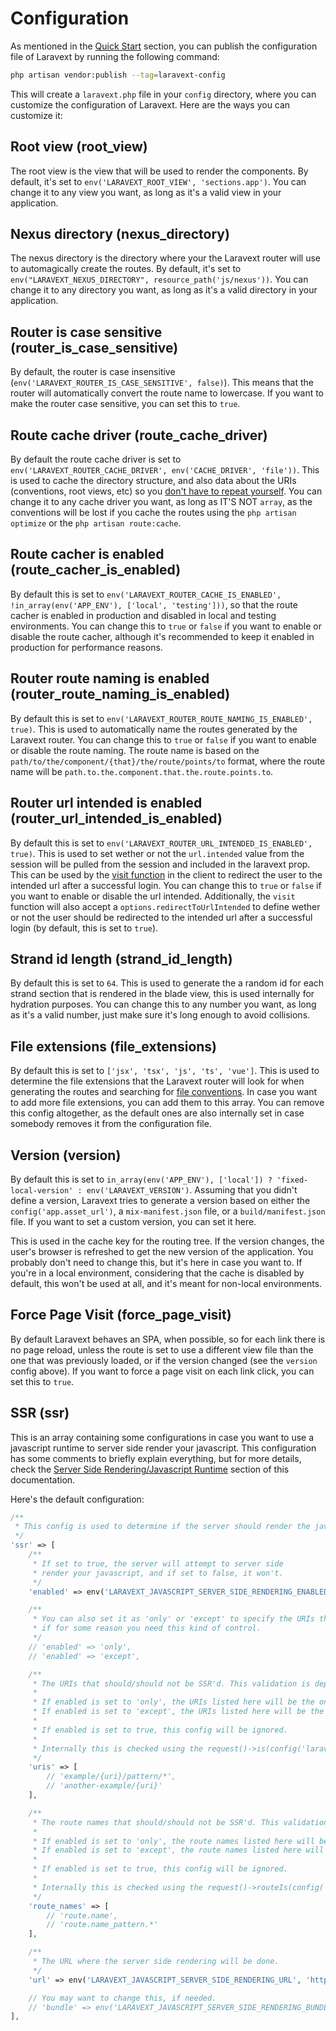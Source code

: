 # Configuration

As mentioned in the [Quick Start](/quickstart.md) section, you can publish the configuration file of Laravext by running the following command:

```bash
php artisan vendor:publish --tag=laravext-config
```

This will create a `laravext.php` file in your `config` directory, where you can customize the configuration of Laravext. Here are the ways you can customize it:

## Root view (root_view) <!-- {docsify-ignore} -->

The root view is the view that will be used to render the components. By default, it's set to `env('LARAVEXT_ROOT_VIEW', 'sections.app')`. You can change it to any view you want, as long as it's a valid view in your application.

## Nexus directory (nexus_directory) <!-- {docsify-ignore} -->

The nexus directory is the directory where your the Laravext router will use to automagically create the routes. By default, it's set to `env("LARAVEXT_NEXUS_DIRECTORY", resource_path('js/nexus'))`. You can change it to any directory you want, as long as it's a valid directory in your application.

## Router is case sensitive (router_is_case_sensitive) <!-- {docsify-ignore} -->

By default, the router is case insensitive (`env('LARAVEXT_ROUTER_IS_CASE_SENSITIVE', false)`). This means that the router will automatically convert the route name to lowercase. If you want to make the router case sensitive, you can set this to `true`.

## Route cache driver (route_cache_driver) <!-- {docsify-ignore} -->

By default the route cache driver is set to `env('LARAVEXT_ROUTER_CACHE_DRIVER', env('CACHE_DRIVER', 'file'))`. This is used to cache the directory structure, and also data about the URIs (conventions, root views, etc) so you [don't have to repeat yourself](/tools/nexus-response?id=no-need-to-repeat-yourself). You can change it to any cache driver you want, as long as IT'S NOT `array`, as the conventions will be lost if you cache the routes using the `php artisan optimize` or the `php artisan route:cache`.

## Route cacher is enabled (route_cacher_is_enabled) <!-- {docsify-ignore} -->

By default this is set to `env('LARAVEXT_ROUTER_CACHE_IS_ENABLED', !in_array(env('APP_ENV'), ['local', 'testing']))`, so that the route cacher is enabled in production and disabled in local and testing environments. You can change this to `true` or `false` if you want to enable or disable the route cacher, although it's recommended to keep it enabled in production for performance reasons.

## Router route naming is enabled (router_route_naming_is_enabled) <!-- {docsify-ignore} -->

By default this is set to `env('LARAVEXT_ROUTER_ROUTE_NAMING_IS_ENABLED', true)`. This is used to automatically name the routes generated by the Laravext router. You can change this to `true` or `false` if you want to enable or disable the route naming. The route name is based on the `path/to/the/component/{that}/the/route/points/to` format, where the route name will be `path.to.the.component.that.the.route.points.to`.

## Router url intended is enabled (router_url_intended_is_enabled) <!-- {docsify-ignore} -->

By default this is set to `env('LARAVEXT_ROUTER_URL_INTENDED_IS_ENABLED', true)`. This is used to set wether or not the `url.intended` value from the session will be pulled from the session and included in the laravext prop. This can be used by the [visit function](/tools/visit) in the client to redirect the user to the intended url after a successful login. You can change this to `true` or `false` if you want to enable or disable the url intended. Additionally, the `visit` function will also accept a `options.redirectToUrlIntended` to define wether or not the user should be redirected to the intended url after a successful login (by default, this is set to `true`).

## Strand id length (strand_id_length) <!-- {docsify-ignore} -->

By default this is set to `64`. This is used to generate the a random id for each strand section that is rendered in the blade view, this is used internally for hydration purposes. You can change this to any number you want, as long as it's a valid number, just make sure it's long enough to avoid collisions.

## File extensions (file_extensions) <!-- {docsify-ignore} -->

By default this is set to `['jsx', 'tsx', 'js', 'ts', 'vue']`. This is used to determine the file extensions that the Laravext router will look for when generating the routes and searching for [file conventions](/concepts/file-conventions). In case you want to add more file extensions, you can add them to this array. You can remove this config altogether, as the default ones are also internally set in case somebody removes it from the configuration file.

## Version (version) <!-- {docsify-ignore} -->

By default this is set to `in_array(env('APP_ENV'), ['local']) ? 'fixed-local-version' : env('LARAVEXT_VERSION')`. Assuming that you didn't define a version, Laravext tries to generate a version based on either the `config('app.asset_url')`, a `mix-manifest.json` file, or a `build/manifest.json` file. If you want to set a custom version, you can set it here. 

This is used in the cache key for the routing tree. If the version changes, the user's browser is refreshed to get the new version of the application. You probably don't need to change this, but it's here in case you want to. If you're in a local environment, considering that the cache is disabled by default, this won't be used at all, and it's meant for non-local environments.

## Force Page Visit (force_page_visit) <!-- {docsify-ignore} -->

By default Laravext behaves an SPA, when possible, so for each link there is no page reload, unless the route is set to use a different view file than the one that was previously loaded, or if the version changed (see the `version` config above). If you want to force a page visit on each link click, you can set this to `true`.

## SSR (ssr) <!-- {docsify-ignore} -->

This is an array containing some configurations in case you want to use a javascript runtime to server side render your javascript. This configuration has some comments to briefly explain everything, but for more details, check the [Server Side Rendering/Javascript Runtime](/server-side-rendering?id=javascript-runtime) section of this documentation.

Here's the default configuration:

```php
/**
 * This config is used to determine if the server should render the javascript or not.
 */
'ssr' => [
    /**
     * If set to true, the server will attempt to server side 
     * render your javascript, and if set to false, it won't.
     */
    'enabled' => env('LARAVEXT_JAVASCRIPT_SERVER_SIDE_RENDERING_ENABLED', false),

    /**
     * You can also set it as 'only' or 'except' to specify the URIs that should(n't) be SSR'd, 
     * if for some reason you need this kind of control.
     */
    // 'enabled' => 'only',
    // 'enabled' => 'except',

    /**
     * The URIs that should/should not be SSR'd. This validation is dependent on the enabled config.
     *
     * If enabled is set to 'only', the URIs listed here will be the only ones that will be SSR'd.
     * If enabled is set to 'except', the URIs listed here will be the ones that won't be SSR'd.
     *
     * If enabled is set to true, this config will be ignored.
     *
     * Internally this is checked using the request()->is(config('laravext.ssr.uris', []))
     */
    'uris' => [
        // 'example/{uri}/pattern/*',
        // 'another-example/{uri}'
    ],

    /**
     * The route names that should/should not be SSR'd. This validation is dependent on the enabled config.
     *
     * If enabled is set to 'only', the route names listed here will be the only ones that will be SSR'd.
     * If enabled is set to 'except', the route names listed here will be the ones that won't be SSR'd.
     *
     * If enabled is set to true, this config will be ignored.
     *
     * Internally this is checked using the request()->routeIs(config('laravext.ssr.route_names', []))
     */
    'route_names' => [
        // 'route.name',
        // 'route.name_pattern.*'
    ],

    /**
     * The URL where the server side rendering will be done.
     */
    'url' => env('LARAVEXT_JAVASCRIPT_SERVER_SIDE_RENDERING_URL', 'http://localhost:13714/render'),

    // You may want to change this, if needed.
    // 'bundle' => env('LARAVEXT_JAVASCRIPT_SERVER_SIDE_RENDERING_BUNDLE', 'app.js'),
],
```
